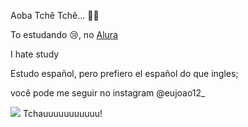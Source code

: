 Aoba Tchê Tchê... 🐂🤠

To estudando 😢, no  [Alura](https://www.alura.com.br/)

I hate study

Estudo español, pero prefiero el español do que ingles;

você pode me seguir no instagram @eujoao12_ 

![](https://media.tenor.com/-Oo9YBTLsvkAAAAd/michael-myers-halloween.gif)
 Tchauuuuuuuuuuu!
